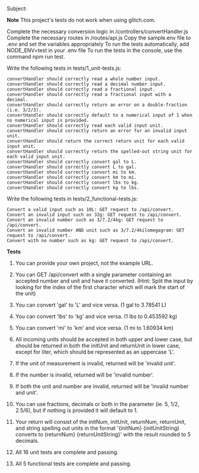 Subject:

**Note** This project's tests do not work when using glitch.com.

Complete the necessary conversion logic in /controllers/convertHandler.js
Complete the necessary routes in /routes/api.js
Copy the sample.env file to .env and set the variables appropriately
To run the tests automatically, add NODE_ENV=test in your .env file
To run the tests in the console, use the command npm run test.


Write the following tests in tests/1_unit-tests.js:

    convertHandler should correctly read a whole number input.
    convertHandler should correctly read a decimal number input.
    convertHandler should correctly read a fractional input.
    convertHandler should correctly read a fractional input with a decimal.
    convertHandler should correctly return an error on a double-fraction (i.e. 3/2/3).
    convertHandler should correctly default to a numerical input of 1 when no numerical input is provided.
    convertHandler should correctly read each valid input unit.
    convertHandler should correctly return an error for an invalid input unit.
    convertHandler should return the correct return unit for each valid input unit.
    convertHandler should correctly return the spelled-out string unit for each valid input unit.
    convertHandler should correctly convert gal to L.
    convertHandler should correctly convert L to gal.
    convertHandler should correctly convert mi to km.
    convertHandler should correctly convert km to mi.
    convertHandler should correctly convert lbs to kg.
    convertHandler should correctly convert kg to lbs.


Write the following tests in tests/2_functional-tests.js:

    Convert a valid input such as 10L: GET request to /api/convert.
    Convert an invalid input such as 32g: GET request to /api/convert.
    Convert an invalid number such as 3/7.2/4kg: GET request to /api/convert.
    Convert an invalid number AND unit such as 3/7.2/4kilomegagram: GET request to /api/convert.
    Convert with no number such as kg: GET request to /api/convert.


**Tests**

1. You can provide your own project, not the example URL.

2. You can GET /api/convert with a single parameter containing an accepted number and unit and have it converted. (Hint: Split the input by looking for the index of the first character which will mark the start of the unit)

3. You can convert 'gal' to 'L' and vice versa. (1 gal to 3.78541 L)

4. You can convert 'lbs' to 'kg' and vice versa. (1 lbs to 0.453592 kg)

5. You can convert 'mi' to 'km' and vice versa. (1 mi to 1.60934 km)

6. All incoming units should be accepted in both upper and lower case, but should be returned in both the initUnit and returnUnit in lower case, except for liter, which should be represented as an uppercase 'L'.

7. If the unit of measurement is invalid, returned will be 'invalid unit'.

8. If the number is invalid, returned will be 'invalid number'.

9. If both the unit and number are invalid, returned will be 'invalid number and unit'.

10. You can use fractions, decimals or both in the parameter (ie. 5, 1/2, 2.5/6), but if nothing is provided it will default to 1.

11. Your return will consist of the initNum, initUnit, returnNum, returnUnit, and string spelling out units in the format '{initNum} {initUnitString} converts to {returnNum} {returnUnitString}' with the result rounded to 5 decimals.

12. All 16 unit tests are complete and passing.

13. All 5 functional tests are complete and passing.














